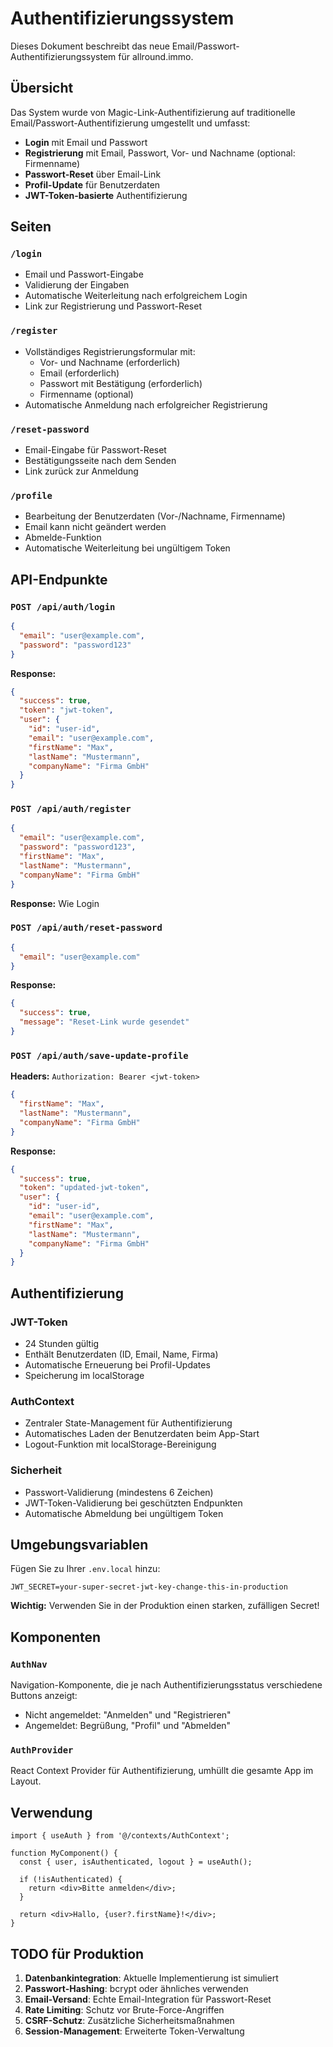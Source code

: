 # Authentifizierungssystem

Dieses Dokument beschreibt das neue Email/Passwort-Authentifizierungssystem für allround.immo.

## Übersicht

Das System wurde von Magic-Link-Authentifizierung auf traditionelle Email/Passwort-Authentifizierung umgestellt und umfasst:

- **Login** mit Email und Passwort
- **Registrierung** mit Email, Passwort, Vor- und Nachname (optional: Firmenname)
- **Passwort-Reset** über Email-Link
- **Profil-Update** für Benutzerdaten
- **JWT-Token-basierte** Authentifizierung

## Seiten

### `/login`
- Email und Passwort-Eingabe
- Validierung der Eingaben
- Automatische Weiterleitung nach erfolgreichem Login
- Link zur Registrierung und Passwort-Reset

### `/register`
- Vollständiges Registrierungsformular mit:
  - Vor- und Nachname (erforderlich)
  - Email (erforderlich)
  - Passwort mit Bestätigung (erforderlich)
  - Firmenname (optional)
- Automatische Anmeldung nach erfolgreicher Registrierung

### `/reset-password`
- Email-Eingabe für Passwort-Reset
- Bestätigungsseite nach dem Senden
- Link zurück zur Anmeldung

### `/profile`
- Bearbeitung der Benutzerdaten (Vor-/Nachname, Firmenname)
- Email kann nicht geändert werden
- Abmelde-Funktion
- Automatische Weiterleitung bei ungültigem Token

## API-Endpunkte

### `POST /api/auth/login`
```json
{
  "email": "user@example.com",
  "password": "password123"
}
```

**Response:**
```json
{
  "success": true,
  "token": "jwt-token",
  "user": {
    "id": "user-id",
    "email": "user@example.com",
    "firstName": "Max",
    "lastName": "Mustermann",
    "companyName": "Firma GmbH"
  }
}
```

### `POST /api/auth/register`
```json
{
  "email": "user@example.com",
  "password": "password123",
  "firstName": "Max",
  "lastName": "Mustermann",
  "companyName": "Firma GmbH"
}
```

**Response:** Wie Login

### `POST /api/auth/reset-password`
```json
{
  "email": "user@example.com"
}
```

**Response:**
```json
{
  "success": true,
  "message": "Reset-Link wurde gesendet"
}
```

### `POST /api/auth/save-update-profile`
**Headers:** `Authorization: Bearer <jwt-token>`

```json
{
  "firstName": "Max",
  "lastName": "Mustermann",
  "companyName": "Firma GmbH"
}
```

**Response:**
```json
{
  "success": true,
  "token": "updated-jwt-token",
  "user": {
    "id": "user-id",
    "email": "user@example.com",
    "firstName": "Max",
    "lastName": "Mustermann",
    "companyName": "Firma GmbH"
  }
}
```

## Authentifizierung

### JWT-Token
- 24 Stunden gültig
- Enthält Benutzerdaten (ID, Email, Name, Firma)
- Automatische Erneuerung bei Profil-Updates
- Speicherung im localStorage

### AuthContext
- Zentraler State-Management für Authentifizierung
- Automatisches Laden der Benutzerdaten beim App-Start
- Logout-Funktion mit localStorage-Bereinigung

### Sicherheit
- Passwort-Validierung (mindestens 6 Zeichen)
- JWT-Token-Validierung bei geschützten Endpunkten
- Automatische Abmeldung bei ungültigem Token

## Umgebungsvariablen

Fügen Sie zu Ihrer `.env.local` hinzu:

```env
JWT_SECRET=your-super-secret-jwt-key-change-this-in-production
```

**Wichtig:** Verwenden Sie in der Produktion einen starken, zufälligen Secret!

## Komponenten

### `AuthNav`
Navigation-Komponente, die je nach Authentifizierungsstatus verschiedene Buttons anzeigt:
- Nicht angemeldet: "Anmelden" und "Registrieren"
- Angemeldet: Begrüßung, "Profil" und "Abmelden"

### `AuthProvider`
React Context Provider für Authentifizierung, umhüllt die gesamte App im Layout.

## Verwendung

```tsx
import { useAuth } from '@/contexts/AuthContext';

function MyComponent() {
  const { user, isAuthenticated, logout } = useAuth();
  
  if (!isAuthenticated) {
    return <div>Bitte anmelden</div>;
  }
  
  return <div>Hallo, {user?.firstName}!</div>;
}
```

## TODO für Produktion

1. **Datenbankintegration**: Aktuelle Implementierung ist simuliert
2. **Passwort-Hashing**: bcrypt oder ähnliches verwenden
3. **Email-Versand**: Echte Email-Integration für Passwort-Reset
4. **Rate Limiting**: Schutz vor Brute-Force-Angriffen
5. **CSRF-Schutz**: Zusätzliche Sicherheitsmaßnahmen
6. **Session-Management**: Erweiterte Token-Verwaltung

